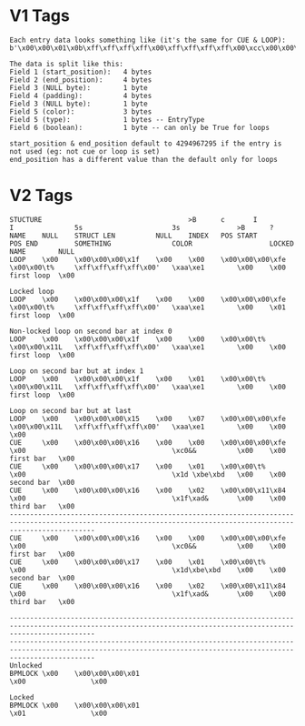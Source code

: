# V1 Tags
    Each entry data looks something like (it's the same for CUE & LOOP):
    b'\x00\x00\x01\x0b\xff\xff\xff\xff\x00\xff\xff\xff\xff\x00\xcc\x00\x00\x01\x00'
    
    The data is split like this:
    Field 1 (start_position):   4 bytes
    Field 2 (end_position):     4 bytes
    Field 3 (NULL byte):        1 byte
    Field 4 (padding):          4 bytes
    Field 3 (NULL byte):        1 byte
    Field 5 (color):            3 bytes
    Field 5 (type):             1 bytes -- EntryType
    Field 6 (boolean):          1 byte -- can only be True for loops
    
    start_position & end_position default to 4294967295 if the entry is not used (eg: not cue or loop is set)
    end_position has a different value than the default only for loops


# V2 Tags
    STUCTURE                                    >B      c       I                   I               5s                      3s              >B      ?       
    NAME    NULL    STRUCT LEN          NULL    INDEX   POS START           POS END         SOMETHING               COLOR                   LOCKED  NAME        NULL
    LOOP    \x00    \x00\x00\x00\x1f    \x00    \x00    \x00\x00\x00\xfe    \x00\x00\t%     \xff\xff\xff\xff\x00'   \xaa\xe1        \x00    \x00    first loop  \x00
    
    Locked loop
    LOOP    \x00    \x00\x00\x00\x1f    \x00    \x00    \x00\x00\x00\xfe    \x00\x00\t%     \xff\xff\xff\xff\x00'   \xaa\xe1        \x00    \x01    first loop  \x00
    
    Non-locked loop on second bar at index 0
    LOOP    \x00    \x00\x00\x00\x1f    \x00    \x00    \x00\x00\t%         \x00\x00\x11L   \xff\xff\xff\xff\x00'   \xaa\xe1        \x00    \x00    first loop  \x00
    
    Loop on second bar but at index 1
    LOOP    \x00    \x00\x00\x00\x1f    \x00    \x01    \x00\x00\t%         \x00\x00\x11L   \xff\xff\xff\xff\x00'   \xaa\xe1        \x00    \x00    first loop  \x00
    
    Loop on second bar but at last
    LOOP    \x00    \x00\x00\x00\x15    \x00    \x07    \x00\x00\x00\xfe    \x00\x00\x11L   \xff\xff\xff\xff\x00'   \xaa\xe1        \x00    \x00                \x00
    CUE     \x00    \x00\x00\x00\x16    \x00    \x00    \x00\x00\x00\xfe    \x00                                    \xc0&&          \x00    \x00    first bar   \x00
    CUE     \x00    \x00\x00\x00\x17    \x00    \x01    \x00\x00\t%         \x00                                    \x1d \xbe\xbd   \x00    \x00    second bar  \x00
    CUE     \x00    \x00\x00\x00\x16    \x00    \x02    \x00\x00\x11\x84    \x00                                    \x1f\xad&       \x00    \x00    third bar   \x00
    -----------------------------------------------------------------------------------------------------------------------------------------------------------------
    CUE     \x00    \x00\x00\x00\x16    \x00    \x00    \x00\x00\x00\xfe    \x00                                    \xc0&&          \x00    \x00    first bar   \x00
    CUE     \x00    \x00\x00\x00\x17    \x00    \x01    \x00\x00\t%         \x00                                    \x1d\xbe\xbd    \x00    \x00    second bar  \x00
    CUE     \x00    \x00\x00\x00\x16    \x00    \x02    \x00\x00\x11\x84    \x00                                    \x1f\xad&       \x00    \x00    third bar   \x00
    
    -----------------------------------------------------------------------------------------------------------------------------------------------------------------
    -----------------------------------------------------------------------------------------------------------------------------------------------------------------
    Unlocked
    BPMLOCK \x00    \x00\x00\x00\x01                                                                                                        \x00                \x00
    
    Locked
    BPMLOCK \x00    \x00\x00\x00\x01                                                                                                        \x01                \x00